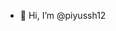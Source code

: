 - 👋 Hi, I’m @piyussh12

<!---
piyussh12/piyussh12 is a ✨ special ✨ repository because its `README.md` (this file) appears on your GitHub profile.
You can click the Preview link to take a look at your changes.
--->
